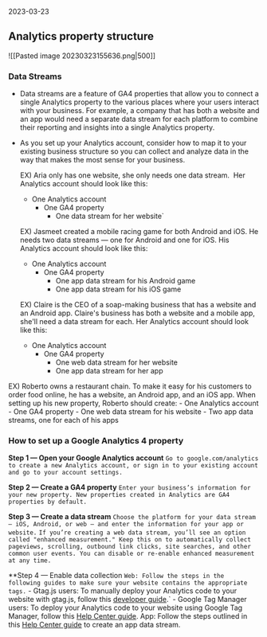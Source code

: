 2023-03-23

##  Analytics property structure

![[Pasted image 20230323155636.png|500]]

### Data Streams

- Data streams are a feature of GA4 properties that allow you to connect a single Analytics property to the various places where your users interact with your business. For example, a company that has both a website and an app would need a separate data stream for each platform to combine their reporting and insights into a single Analytics property.
- As you set up your Analytics account, consider how to map it to your existing business structure so you can collect and analyze data in the way that makes the most sense for your business.

	EX) Aria only has one website, she only needs one data stream. 
	Her Analytics account should look like this:
	- One Analytics account
		- One GA4 property
			- One data stream for her website`

	EX) Jasmeet created a mobile racing game for both Android and iOS. He needs two data streams — one for Android and one for iOS. His Analytics account should look like this:
	- One Analytics account
		- One GA4 property
			- One app data stream for his Android game
			- One app data stream for his iOS game

	EX) Claire is the CEO of a soap-making business that has a website and an Android app. Claire's business has both a website and a mobile app, she'll need a data stream for each. Her Analytics account should look like this:
	- One Analytics account
		- One GA4 property
			- One web data stream for her website
			- One app data stream for her app

EX) Roberto owns a restaurant chain. To make it easy for his customers to order food online, he has a website, an Android app, and an iOS app. When setting up his new property, Roberto should create:
	- One Analytics account
		- One GA4 property
			-   One web data stream for his website
			-   Two app data streams, one for each of his apps


### How to set up a Google Analytics 4 property

**Step 1 — Open your Google Analytics account**
	`Go to google.com/analytics to create a new Analytics account, or sign in to your existing account and go to your account settings.`

**Step 2 — Create a GA4 property**
	`Enter your business’s information for your new property. New properties created in Analytics are GA4 properties by default.`

**Step 3 — Create a data stream**
	`Choose the platform for your data stream — iOS, Android, or web — and enter the information for your app or website.`
	`If you’re creating a web data stream, you’ll see an option called "enhanced measurement." Keep this on to automatically collect pageviews, scrolling, outbound link clicks, site searches, and other common user events. You can disable or re-enable enhanced measurement at any time.`

**Step 4 — Enable data collection
	`Web: Follow the steps in the following guides to make sure your website contains the appropriate tags.`
		- Gtag.js users: To manually deploy your Analytics code to your website with gtag.js, follow this [developer guide](https://developers.google.com/analytics/devguides/collection/app-web).`
		- Google Tag Manager users: To deploy your Analytics code to your website using Google Tag Manager, follow this [Help Center guide](https://support.google.com/tagmanager/answer/9442095).
	App: Follow the steps outlined in this [Help Center guide](https://support.google.com/analytics/answer/9304153) to create an app data stream.